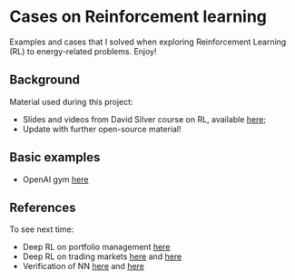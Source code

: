 # Cases on Reinforcement learning
Examples and cases that I solved when exploring Reinforcement Learning (RL) to energy-related problems. Enjoy!

##  Background
Material used during this project:
- Slides and videos from David Silver course on RL, available [here](https://www.davidsilver.uk/teaching/);
- Update with further open-source material!

## Basic examples
- OpenAI gym [here](OpenAI_gym)

## References
To see next time:
- Deep RL on portfolio management [here](https://arxiv.org/pdf/1808.09940.pdf)
- Deep RL on trading markets [here](https://arxiv.org/abs/1911.10107) and [here](https://www.mlq.ai/deep-reinforcement-learning-for-trading/)
- Verification of NN [here](https://ieeexplore.ieee.org/document/9141308) and [here](https://www.youtube.com/watch?v=dgoh7PI7dqM)


